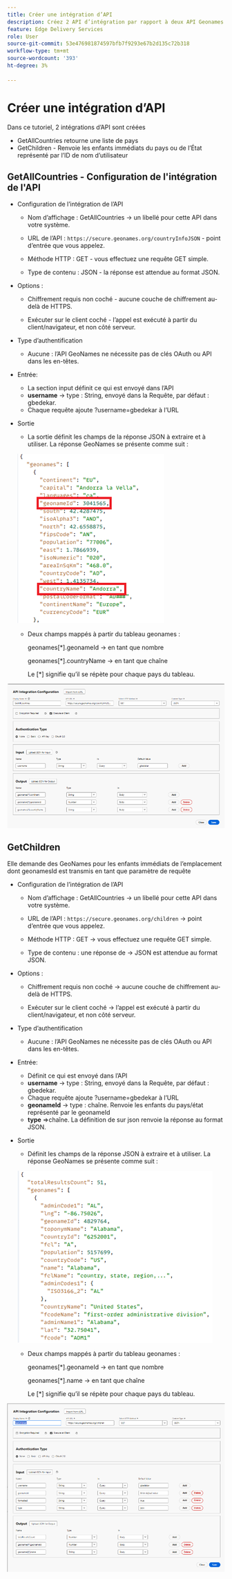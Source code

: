 ```yaml
---
title: Créer une intégration d’API
description: Créez 2 API d’intégration par rapport à deux API Geonames.
feature: Edge Delivery Services
role: User
source-git-commit: 53e476981874597bfb7f9293e67b2d135c72b318
workflow-type: tm+mt
source-wordcount: '393'
ht-degree: 3%

---
```



# Créer une intégration d’API

Dans ce tutoriel, 2 intégrations d’API sont créées

- GetAllCountries retourne une liste de pays
- GetChildren - Renvoie les enfants immédiats du pays ou de l’État représenté par l’ID de nom d’utilisateur

## GetAllCountries - Configuration de l&#39;intégration de l&#39;API

- Configuration de l’intégration de l’API

   - Nom d’affichage : GetAllCountries → un libellé pour cette API dans votre système.

   - URL de l’API : `https://secure.geonames.org/countryInfoJSON` - point d’entrée que vous appelez.

   - Méthode HTTP : GET - vous effectuez une requête GET simple.

   - Type de contenu : JSON - la réponse est attendue au format JSON.

- Options :

   - Chiffrement requis non coché - aucune couche de chiffrement au-delà de HTTPS.

   - Exécuter sur le client coché - l’appel est exécuté à partir du client/navigateur, et non côté serveur.
- Type d’authentification
   - Aucune : l’API GeoNames ne nécessite pas de clés OAuth ou API dans les en-têtes.
- Entrée:
   - La section input définit ce qui est envoyé dans l’API
   - **username** → type : String, envoyé dans la Requête, par défaut : gbedekar.
   - Chaque requête ajoute ?username=gbedekar à l’URL
- Sortie
   - La sortie définit les champs de la réponse JSON à extraire et à utiliser.
La réponse GeoNames se présente comme suit :

  ![réponse-json](assets/geonames-data.png)
   - Deux champs mappés à partir du tableau geonames :

     geonames[*].geonameId → en tant que nombre

     geonames[*].countryName → en tant que chaîne

     Le [*] signifie qu’il se répète pour chaque pays du tableau.



![obtenir-tous-les-pays ](assets/api-integration.png)


## GetChildren

Elle demande des GeoNames pour les enfants immédiats de l’emplacement dont geonamesId est transmis en tant que paramètre de requête

- Configuration de l’intégration de l’API

   - Nom d’affichage : GetAllCountries → un libellé pour cette API dans votre système.

   - URL de l’API : `https://secure.geonames.org/children` → point d’entrée que vous appelez.

   - Méthode HTTP : GET → vous effectuez une requête GET simple.

   - Type de contenu : une réponse de → JSON est attendue au format JSON.

- Options :

   - Chiffrement requis non coché → aucune couche de chiffrement au-delà de HTTPS.

   - Exécuter sur le client coché → l’appel est exécuté à partir du client/navigateur, et non côté serveur.
- Type d’authentification
   - Aucune : l’API GeoNames ne nécessite pas de clés OAuth ou API dans les en-têtes.
- Entrée:
   - Définit ce qui est envoyé dans l’API
   - **username** → type : String, envoyé dans la Requête, par défaut : gbedekar.
   - Chaque requête ajoute ?username=gbedekar à l’URL
   - **geonameId** -> type : chaîne. Renvoie les enfants du pays/état représenté par le geonameId
   - **type** =>chaîne. La définition de sur json renvoie la réponse au format JSON.
- Sortie
   - Définit les champs de la réponse JSON à extraire et à utiliser.
La réponse GeoNames se présente comme suit :

  ![réponse-json](assets/child-elements-data.png)
   - Deux champs mappés à partir du tableau geonames :

     geonames[*].geonameId → en tant que nombre

     geonames[*].name → en tant que chaîne

     Le [*] signifie qu’il se répète pour chaque pays du tableau.


![get-children](assets/get-children-api-integration.png)

